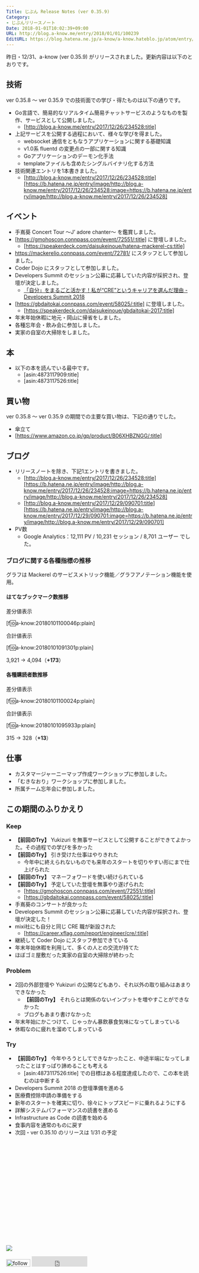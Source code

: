 ```yaml
---
Title: じぶん Release Notes (ver 0.35.9)
Category:
- じぶんリリースノート
Date: 2018-01-01T10:02:39+09:00
URL: http://blog.a-know.me/entry/2018/01/01/100239
EditURL: https://blog.hatena.ne.jp/a-know/a-know.hateblo.jp/atom/entry/8599973812331417932
---
```


昨日・12/31、a-know (ver 0.35.9) がリリースされました。更新内容は以下のとおりです。


<!-- more -->


## 技術
ver 0.35.8 〜 ver 0.35.9 での技術面での学び・得たものは以下の通りです。

* Go言語で、簡易的なリアルタイム簡易チャットサービスのようなものを製作、サービスとして公開しました。
    * [http://blog.a-know.me/entry/2017/12/26/234528:title]
* 上記サービスを公開する過程において、様々な学びを得ました。
    * websocket 通信をともなうアプリケーションに関する基礎知識
    * v1.0系 fluentd の変更点の一部に関する知識
    * Goアプリケーションのデーモン化手法
    * templateファイルも含めたシングルバイナリ化する方法
* 技術関連エントリを1本書きました。
    * [http://blog.a-know.me/entry/2017/12/26/234528:title][https://b.hatena.ne.jp/entry/image/http://blog.a-know.me/entry/2017/12/26/234528:image=https://b.hatena.ne.jp/entry/image/http://blog.a-know.me/entry/2017/12/26/234528]



## イベント
* 手嶌葵 Concert Tour ～J’ adore chanter～ を鑑賞しました。
* [https://gmohoscon.connpass.com/event/72551/:title] に登壇しました。
    * [https://speakerdeck.com/daisukeinoue/hatena-mackerel-cs:title]
* https://mackerelio.connpass.com/event/72781/ にスタッフとして参加しました。
* Coder Dojo にスタッフとして参加しました。
* Developers Summit のセッション公募に応募していた内容が採択され、登壇が決定しました。
    * [「自分」をまるごと活かす！私が“CRE”というキャリアを選んだ理由 - Developers Summit 2018](http://event.shoeisha.jp/devsumi/20180215/session/1655/)
* [https://gbdaitokai.connpass.com/event/58025/:title] に登壇しました。
    * [https://speakerdeck.com/daisukeinoue/gbdaitokai-2017:title]
* 年末年始休暇に地元・岡山に帰省をしました。
* 各種忘年会・飲み会に参加しました。
* 実家の自室の大掃除をしました。


## 本
* 以下の本を読んでいる最中です。
    * [asin:4873117909:title]
    * [asin:4873117526:title]


## 買い物
ver 0.35.8 〜 ver 0.35.9 の期間での主要な買い物は、下記の通りでした。

* 傘立て
* [https://www.amazon.co.jp/gp/product/B06XHBZNGG/:title]



## ブログ
* リリースノートを除き、下記1エントリを書きました。
    * [http://blog.a-know.me/entry/2017/12/26/234528:title][https://b.hatena.ne.jp/entry/image/http://blog.a-know.me/entry/2017/12/26/234528:image=https://b.hatena.ne.jp/entry/image/http://blog.a-know.me/entry/2017/12/26/234528]
    * [http://blog.a-know.me/entry/2017/12/29/090701:title][https://b.hatena.ne.jp/entry/image/http://blog.a-know.me/entry/2017/12/29/090701:image=https://b.hatena.ne.jp/entry/image/http://blog.a-know.me/entry/2017/12/29/090701]
* PV数
    * Google Analytics：12,111 PV / 10,231 セッション / 8,701 ユーザー でした。


### ブログに関する各種指標の推移

グラフは Mackerel のサービスメトリック機能／グラフアノテーション機能を使用。

#### はてなブックマーク数推移

差分値表示

[f:id:a-know:20180101100046p:plain]

合計値表示

[f:id:a-know:20180101091301p:plain]

3,921 → 4,094（<b>+173</b>）


#### 各種購読者数推移

差分値表示

[f:id:a-know:20180101100024p:plain]

合計値表示

[f:id:a-know:20180101095933p:plain]


315 → 328（<b>+13</b>）


## 仕事
* カスタマージャーニーマップ作成ワークショップに参加しました。
* 「むきなおり」ワークショップに参加しました。
* 所属チーム忘年会に参加しました。



## この期間のふりかえり
### Keep
- **【前回のTry】** Yukizuri を無事サービスとして公開することができてよかった。その過程での学びを多かった
- **【前回のTry】** 引き受けた仕事はやりきれた
    - 今年中に終えられないものでも来年のスタートを切りやすい形にまで仕上げられた
- **【前回のTry】** マネーフォワードを使い続けられている
- **【前回のTry】** 予定していた登壇を無事やり遂げられた
    - [https://gmohoscon.connpass.com/event/72551/:title]
    - [https://gbdaitokai.connpass.com/event/58025/:title]
- 手嶌葵のコンサートが良かった
- Developers Summit のセッション公募に応募していた内容が採択され、登壇が決定した！
- mixi社にも自分と同じ CRE 職が新設された
    - [https://career.xflag.com/report/engineer/cre/:title]
- 継続して Coder Dojo にスタッフ参加できている
- 年末年始休暇を利用して、多くの人との交流が持てた
- ほぼゴミ屋敷だった実家の自室の大掃除が終わった

### Problem
- 2回の外部登壇や Yukizuri の公開などもあり、それ以外の取り組みはあまりできなかった
    - **【前回のTry】** それらとは関係のないインプットを増やすことができなかった
    - ブログもあまり書けなかった
- 年末年始にかこつけて、じゃっかん暴飲暴食気味になってしまっている
- 休暇なのに疲れを溜めてしまっている

### Try
- **【前回のTry】** 今年やろうとしてできなかったこと、中途半端になってしまったことはすっぱり諦めることも考える
    - [asin:4873117526:title] での目標はある程度達成したので、この本を読むのは中断する
- Developers Summit 2018 の登壇準備を進める
- 医療費控除申請の準備をする
- 新年のスタートを確実に切り、徐々にトップスピードに乗れるようにする
- 詳解システムパフォーマンスの読書を進める
- Infrastructure as Code の読書を始める
- 食事内容を通常のものに戻す
- 次回・ver 0.35.10 のリリースは 1/31 の予定



<div>
<br>
<script async src="//pagead2.googlesyndication.com/pagead/js/adsbygoogle.js"></script>
<!-- article-bottom2 -->
<ins class="adsbygoogle"
     style="display:inline-block;width:300px;height:250px"
     data-ad-client="ca-pub-3463034538369189"
     data-ad-slot="5274552934"></ins>
<script>
(adsbygoogle = window.adsbygoogle || []).push({});
</script>

<a href="http://bit.ly/grassgraph" target='blank' rel="nofollow"><img src="https://cdn-ak.f.st-hatena.com/images/fotolife/a/a-know/20170405/20170405220342.png"></a>
<br>
</div>

<div>
<a href='http://cloud.feedly.com/#subscription%2Ffeed%2Fhttp%3A%2F%2Fblog.a-know.me%2Ffeed'  target='blank'><img id='feedlyFollow' src='http://s3.feedly.com/img/follows/feedly-follow-rectangle-volume-small_2x.png' alt='follow us in feedly' width='65' height='20'></a>



<iframe src="http://blog.hatena.ne.jp/a-know/a-know.hateblo.jp/subscribe/iframe" allowtransparency="true" frameborder="0" scrolling="no" width="150" height="28"></iframe>
</div>
